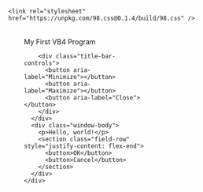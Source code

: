 <!--
### Hi there 👋
![Corrado's github stats](https://github-readme-stats.vercel.app/api?username=githcorrado&show_icons=true&count_private=true)
[![Top Langs](https://github-readme-stats.vercel.app/api/top-langs/?username=githcorrado&hide=groff,html&layout=compact)](https://github.com/githcorrado/github-readme-stats)
-->

<html>
  <head>
    <title>98.css example</title>
    <meta charset="UTF-8" />

    <link rel="stylesheet" href="https://unpkg.com/98.css@0.1.4/build/98.css" />
  </head>

  <body>
    <div class="window" style="margin: 32px; width: 250px">
      <div class="title-bar">
        <div class="title-bar-text">
          My First VB4 Program
        </div>

        <div class="title-bar-controls">
          <button aria-label="Minimize"></button>
          <button aria-label="Maximize"></button>
          <button aria-label="Close"></button>
        </div>
      </div>
      <div class="window-body">
        <p>Hello, world!</p>
        <section class="field-row" style="justify-content: flex-end">
          <button>OK</button>
          <button>Cancel</button>
        </section>
      </div>
    </div>
  </body>
</html>









<!--
**GitHCoRradO/githcorrado** is a ✨ _special_ ✨ repository because its `README.md` (this file) appears on your GitHub profile.

Here are some ideas to get you started:

- 🔭 I’m currently working on ...
- 🌱 I’m currently learning ...
- 👯 I’m looking to collaborate on ...
- 🤔 I’m looking for help with ...
- 💬 Ask me about ...
- 📫 How to reach me: ...
- 😄 Pronouns: ...
- ⚡ Fun fact: ...
-->
